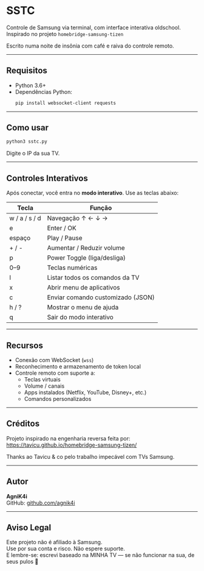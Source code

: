 # SSTC

 Controle de Samsung via terminal, com interface interativa oldschool.  
Inspirado no projeto `homebridge-samsung-tizen`

Escrito numa noite de insônia com café e raiva do controle remoto.

---

## Requisitos

- Python 3.6+
- Dependências Python:
  ```bash
  pip install websocket-client requests
  ```

---

##  Como usar

```bash
python3 sstc.py
```

Digite o IP da sua TV.

---

##  Controles Interativos

Após conectar, você entra no **modo interativo**. Use as teclas abaixo:

| Tecla       | Função                              |
|-------------|--------------------------------------|
| w / a / s / d | Navegação ↑ ← ↓ →                  |
| e           | Enter / OK                           |
| espaço      | Play / Pause                         |
| + / -       | Aumentar / Reduzir volume            |
| p           | Power Toggle (liga/desliga)          |
| 0–9         | Teclas numéricas                     |
| l           | Listar todos os comandos da TV       |
| x           | Abrir menu de aplicativos            |
| c           | Enviar comando customizado (JSON)    |
| h / ?       | Mostrar o menu de ajuda              |
| q           | Sair do modo interativo              |

---

##  Recursos

- Conexão com WebSocket (`wss`)
- Reconhecimento e armazenamento de token local
- Controle remoto com suporte a:
  - Teclas virtuais
  - Volume / canais
  - Apps instalados (Netflix, YouTube, Disney+, etc.)
  - Comandos personalizados

---

##  Créditos

Projeto inspirado na engenharia reversa feita por:
 https://tavicu.github.io/homebridge-samsung-tizen/

Thanks ao Tavicu & co pelo trabalho impecável com TVs Samsung.

---

##  Autor

**AgniK4i**  
GitHub: [github.com/agnik4i](https://github.com/agnik4i)

---

## Aviso Legal

Este projeto não é afiliado à Samsung.  
Use por sua conta e risco. Não espere suporte.  
E lembre-se: escrevi baseado na MINHA TV — se não funcionar na sua, de seus pulos 👀
